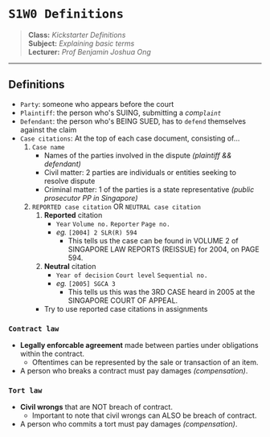 # `S1W0 Definitions`

> **Class:** *Kickstarter Definitions*  
> **Subject:** *Explaining basic terms*  
> **Lecturer:** *Prof Benjamin Joshua Ong*  

---

## Definitions

* `Party`: someone who appears before the court
* `Plaintiff`: the person who's SUING, submitting a *com`plaint`*
* `Defendant`: the person who's BEING SUED, has to `defend` themselves against the claim
* `Case citations`: At the top of each case document, consisting of...
    1. `Case name`
        * Names of the parties involved in the dispute *(plaintiff && defendant)*
        * Civil matter: 2 parties are individuals or entities seeking to resolve dispute
        * Criminal matter: 1 of the parties is a state representative *(public prosecutor PP in Singapore)*
    2. `REPORTED case citation` OR `NEUTRAL case citation`
        1. **Reported** citation
            * `Year` `Volume no.` `Reporter` `Page no.`
            * *eg.* `[2004] 2 SLR(R) 594`
                * This tells us the case can be found in VOLUME 2 of SINGAPORE LAW REPORTS (REISSUE) for 2004, on PAGE 594.
        2. **Neutral** citation
            * `Year of decision` `Court level` `Sequential no.`
            * *eg.* `[2005] SGCA 3`
                * This tells us this was the 3RD CASE heard in 2005 at the SINGAPORE COURT OF APPEAL.
        * Try to use reported case citations in assignments

### `Contract law`
* **Legally enforcable agreement** made between parties under obligations within the contract.
    * Oftentimes can be represented by the sale or transaction of an item.
* A person who breaks a contract must pay damages *(compensation)*.

### `Tort law`
* **Civil wrongs** that are NOT breach of contract. 
    * Important to note that civil wrongs can ALSO be breach of contract.
* A person who commits a tort must pay damages *(compensation)*.
